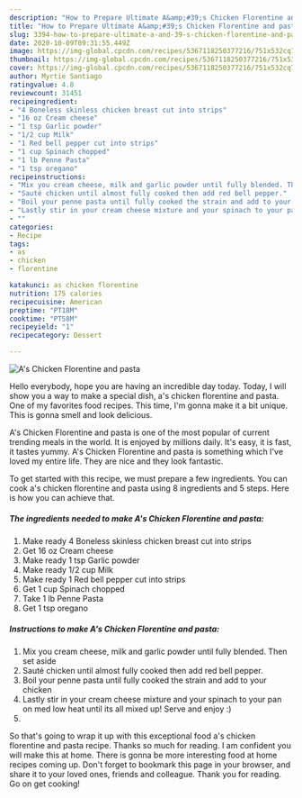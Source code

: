 ```yaml
---
description: "How to Prepare Ultimate A&amp;#39;s Chicken Florentine and pasta"
title: "How to Prepare Ultimate A&amp;#39;s Chicken Florentine and pasta"
slug: 3394-how-to-prepare-ultimate-a-and-39-s-chicken-florentine-and-pasta
date: 2020-10-09T09:31:55.449Z
image: https://img-global.cpcdn.com/recipes/5367118250377216/751x532cq70/as-chicken-florentine-and-pasta-recipe-main-photo.jpg
thumbnail: https://img-global.cpcdn.com/recipes/5367118250377216/751x532cq70/as-chicken-florentine-and-pasta-recipe-main-photo.jpg
cover: https://img-global.cpcdn.com/recipes/5367118250377216/751x532cq70/as-chicken-florentine-and-pasta-recipe-main-photo.jpg
author: Myrtie Santiago
ratingvalue: 4.8
reviewcount: 31451
recipeingredient:
- "4 Boneless skinless chicken breast cut into strips"
- "16 oz Cream cheese"
- "1 tsp Garlic powder"
- "1/2 cup Milk"
- "1 Red bell pepper cut into strips"
- "1 cup Spinach chopped"
- "1 lb Penne Pasta"
- "1 tsp oregano"
recipeinstructions:
- "Mix you cream cheese, milk and garlic powder until fully blended. Then set aside"
- "Sauté chicken until almost fully cooked then add red bell pepper."
- "Boil your penne pasta until fully cooked the strain and add to your chicken"
- "Lastly stir in your cream cheese mixture and your spinach to your pan on med low heat until its all mixed up!     Serve and enjoy :)"
- ""
categories:
- Recipe
tags:
- as
- chicken
- florentine

katakunci: as chicken florentine 
nutrition: 175 calories
recipecuisine: American
preptime: "PT18M"
cooktime: "PT58M"
recipeyield: "1"
recipecategory: Dessert

---
```



![A&#39;s Chicken Florentine and pasta](https://img-global.cpcdn.com/recipes/5367118250377216/751x532cq70/as-chicken-florentine-and-pasta-recipe-main-photo.jpg)

Hello everybody, hope you are having an incredible day today. Today, I will show you a way to make a special dish, a&#39;s chicken florentine and pasta. One of my favorites food recipes. This time, I'm gonna make it a bit unique. This is gonna smell and look delicious.



A&#39;s Chicken Florentine and pasta is one of the most popular of current trending meals in the world. It is enjoyed by millions daily. It's easy, it is fast, it tastes yummy. A&#39;s Chicken Florentine and pasta is something which I've loved my entire life. They are nice and they look fantastic.


To get started with this recipe, we must prepare a few ingredients. You can cook a&#39;s chicken florentine and pasta using 8 ingredients and 5 steps. Here is how you can achieve that.

<!--inarticleads1-->

##### The ingredients needed to make A&#39;s Chicken Florentine and pasta:

1. Make ready 4 Boneless skinless chicken breast cut into strips
1. Get 16 oz Cream cheese
1. Make ready 1 tsp Garlic powder
1. Make ready 1/2 cup Milk
1. Make ready 1 Red bell pepper cut into strips
1. Get 1 cup Spinach chopped
1. Take 1 lb Penne Pasta
1. Get 1 tsp oregano




<!--inarticleads2-->

##### Instructions to make A&#39;s Chicken Florentine and pasta:

1. Mix you cream cheese, milk and garlic powder until fully blended. Then set aside
1. Sauté chicken until almost fully cooked then add red bell pepper.
1. Boil your penne pasta until fully cooked the strain and add to your chicken
1. Lastly stir in your cream cheese mixture and your spinach to your pan on med low heat until its all mixed up!     Serve and enjoy :)
1. 




So that's going to wrap it up with this exceptional food a&#39;s chicken florentine and pasta recipe. Thanks so much for reading. I am confident you will make this at home. There is gonna be more interesting food at home recipes coming up. Don't forget to bookmark this page in your browser, and share it to your loved ones, friends and colleague. Thank you for reading. Go on get cooking!
